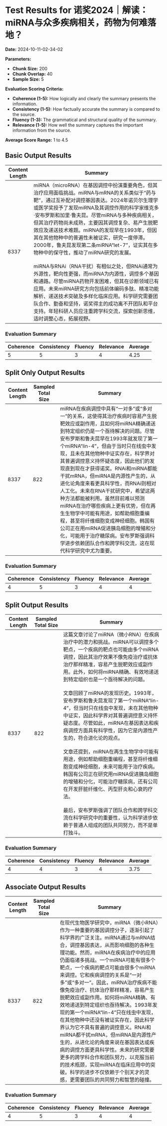 
# Test Results for 诺奖2024｜解读：miRNA与众多疾病相关，药物为何难落地？
**Date:** 2024-10-11-02-34-02

**Parameters:**
- **Chunk Size:** 200
- **Chunk Overlap:** 40
- **Sample Size:** 5

**Evaluation Scoring Criteria:**
- **Coherence (1-5):** How logically and clearly the summary presents the information.
- **Consistency (1-5):** How factually accurate the summary is compared to the source.
- **Fluency (1-3):** The grammatical and structural quality of the summary.
- **Relevance (1-5):** How well the summary captures the important information from the source.

**Average Score Range:** 1 to 4.5


## Basic Output Results

| Content Length | Summary |
|----------------|---------|
| 8337 | miRNA（microRNA）在基因调控中扮演重要角色，但其治疗应用面临挑战。miRNA与mRNA的关系类似于“药与靶”，通过互补配对调控基因表达。2024年诺贝尔生理学或医学奖授予了发现miRNA及其调控作用的科学家维克多·安布罗斯和加里·鲁夫昆。尽管miRNA与多种疾病相关，但其治疗药物尚未成熟，主要因其调控复杂、易产生脱靶效应及递送技术难题。miRNA的发现早在1993年，但因其在其他物种中的普遍性未被证实，研究一度停滞。2000年，鲁夫昆发现第二条miRNA“let-7”，证实其在多物种中的保守性，推动了miRNA研究的发展。<br><br>miRNA与RNAi（RNA干扰）有相似之处，但RNAi通常为外源性，靶向性更强，而miRNA为内源性，调控多个基因和通路。尽管miRNA药物开发困难，但其在诊断领域已有应用。未来miRNA研究方向包括前体编码多肽、精准功能解析、递送技术突破及多样化临床应用。科学研究需要团队合作、勤奋和坚持，诺奖得主的成功离不开团队和平台支持。年轻科研人员应注重跨学科交流，探索创新思维，适时调整心态，拓展视野。 |

### Evaluation Summary

| Coherence | Consistency | Fluency | Relevance | Average |
|-----------|-------------|---------|-----------|---------|
| 5 | 5 | 3 | 4 | 4.25 |

  
## Split Only Output Results

| Content Length | Sampled Total Size | Summary |
|----------------|--------------------|---------|
| 8337 | 822 | miRNA在疾病调控中具有“一对多”或“多对一”的关系，这使得其治疗疾病时容易产生脱靶效应或副作用，且如何将miRNA精确递送到特定组织仍是一个亟待解决的问题。尽管安布罗斯和鲁夫昆早在1993年就发现了第一个miRNA“lin-4”，但由于当时只在线虫中发现，且未在其他物种中证实存在，科学界对其普遍调控意义持怀疑态度，因此他们的发现直到现在才获得诺奖。RNAi和miRNA都能干扰mRNA，但miRNA是内源性产生的，从进化论角度来看更具科学性，而RNAi则相对人工化。未来在RNA干扰研究中，希望这两种方法都能被利用。虽然目前难以预测miRNA在治疗哪些疾病上更有优势，但在再生生物学中可能有用途，如帮助细胞重编程，甚至将纤维细胞变成神经细胞。韩国有公司正在用miRNA促进胰岛细胞的增殖和分化，可能用于治疗糖尿病。安布罗斯强调科学进步依赖团队合作和跨学科交流，这在现代科学研究中尤为重要。 |

### Evaluation Summary

| Coherence | Consistency | Fluency | Relevance | Average |
|-----------|-------------|---------|-----------|---------|
| 4 | 5 | 3 | 4 | 4 |


## Split Output Results

| Content Length | Sampled Total Size | Summary |
|----------------|--------------------|---------|
| 8337 | 822 | 这篇文章讨论了miRNA（微小RNA）在疾病治疗中的潜力和挑战。miRNA可以调控多个靶点，一个疾病的靶点也可能由多个miRNA调控，因此其治疗效果不像免疫治疗或抗体治疗那样精准，容易产生脱靶效应或副作用。此外，如何将miRNA精确、有效地递送到特定组织也是一个亟待解决的问题。<br><br>文章回顾了miRNA的发现历史。1993年，安布罗斯和鲁夫昆发现了第一个miRNA“lin-4”，但当时只在线虫中发现，未在其他物种中证实，因此科学界对其普遍调控意义持怀疑态度。尽管如此，miRNA在基因表达和疾病调控方面具有科学性，因为它是内源性产生的，符合进化论的观点。<br><br>文章还提到，miRNA在再生生物学中可能有用途，例如帮助细胞重编程，甚至将纤维细胞变成神经细胞，未来可能用于治疗疾病。韩国有公司正在研究用miRNA促进胰岛细胞的增殖和分化，可能治疗糖尿病，还有公司在开发肝脏纤维化、丙型肝炎和心衰的疗法。<br><br>最后，安布罗斯强调了团队合作和跨学科交流在科学研究中的重要性，认为科学进步依赖于普通人组成的团队共同努力，而不是单打独斗。 |

### Evaluation Summary

| Coherence | Consistency | Fluency | Relevance | Average |
|-----------|-------------|---------|-----------|---------|
| 4 | 4 | 3 | 4 | 3.75 |

  
## Associate Output Results

| Content Length | Sampled Total Size | Summary |
|----------------|--------------------|---------|
| 8337 | 822 | 在现代生物医学研究中，miRNA（微小RNA）作为一种重要的基因调控分子，逐渐引起了科学界的广泛关注。miRNA通过与mRNA结合，调控基因表达，从而影响细胞的各种生理功能。然而，miRNA在疾病治疗中的应用仍面临诸多挑战。一个miRNA可能有很多个靶点，一个疾病的靶点可能由很多个miRNA来调控。它和疾病调控的关系是“一对多”或“多对一”。因此，miRNA治疗疾病不能像免疫治疗、抗体治疗那样精准，容易产生脱靶效应或副作用。如何将miRNA精确、有效地递送到特定组织也亟待解决。1993年发现的第一个miRNA“lin-4”只在线虫中发现，在其他物种中还没有被证实存在，因此科学界认为它不具有普遍的调控意义。RNAi和miRNA都干扰mRNA，但miRNA是内源性产生的，从进化论的角度来说在基因表达或疾病的调控方面更具科学性。未来的研究需要更多的跨学科合作和团队努力，以克服当前的技术瓶颈，实现miRNA在临床应用中的突破。科学的进步不仅依赖于个别天才的灵感，更需要团队的共同努力和智慧的碰撞。 |

### Evaluation Summary

| Coherence | Consistency | Fluency | Relevance | Average |
|-----------|-------------|---------|-----------|---------|
| 4 | 5 | 3 | 4 | 4 |

    